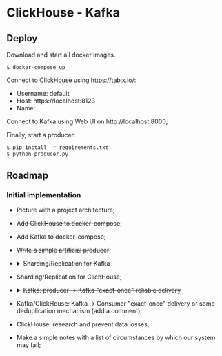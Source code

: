 # ClickHouse - Kafka

## Deploy

Download and start all docker images.

```
$ docker-compose up
```

Connect to ClickHouse using https://tabix.io/:
- Username: default
- Host: https://localhost:8123
- Name: <choose any>
  
Connect to Kafka using Web UI on http://localhost:8000;

Finally, start a producer:

```sh
$ pip install -r requirements.txt
$ python producer.py
```

## Roadmap

### Initial implementation

- Picture with a project architecture;

- ~~Add ClickHouse to docker-compose~~;
- ~~Add Kafka to docker-compose~~;
- ~~Write a simple artificial producer~~;

- <details><summary><strike>Sharding/Replication for Kafka</strike></summary>

  Sharding is implemented by partitioning Kafka topics and is specified by `partitions` parameter. Replication is specified by `replication factor` - how many   replicas should be distributed across available nodes. 

  Links:
  - How replication works in Kafka: https://kafka.apache.org/documentation/#replication
  </details>

- Sharding/Replication for ClichHouse;
- <details><summary><strike>Kafka: producer -> Kafka "exact-once" reliable delivery</strike></summary>

  The reliability/durability is ensured by KafkaProducer `acks` parameter, which specify the number of required acknowledgemets from Kafka nodes. See: https://kafka-python.readthedocs.io/en/master/apidoc/KafkaProducer.html#kafka.KafkaProducer

  > The number of acknowledgments the producer requires the leader to have received before considering a request complete. This controls the durability of records that are sent. ...

  The "exact-once" delivery sematics supported by "idempotence" parameter, which force Kafka to make deduplication of messages. Links: 
  - https://kafka.apache.org/documentation/#semantics (Since 0.11.0.0, the Kafka producer also supports an idempotent delivery option which guarantees that resending will not result in duplicate entries in the log);
  - https://www.cloudkarafka.com/blog/2019-04-10-apache-kafka-idempotent-producer-avoiding-message-duplication.html

  </details>

- Kafka/ClickHouse: Kafka -> Consumer "exact-once" delivery or some deduplication mechanism (add a comment);
- ClickHouse: research and prevent data losses;
- Make a simple notes with a list of circumstances by which our system may fail;
